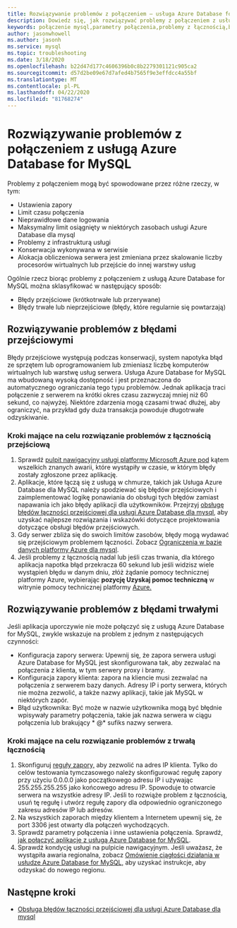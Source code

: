 ```yaml
---
title: Rozwiązywanie problemów z połączeniem — usługa Azure Database for MySQL
description: Dowiedz się, jak rozwiązywać problemy z połączeniem z usługą Azure Database dla mysql, w tym błędy przejściowe wymagające ponownych prób, problemów z zaporą i awarii.
keywords: połączenie mysql,parametry połączenia,problemy z łącznością,błąd przejściowy,błąd połączenia
author: jasonwhowell
ms.author: jasonh
ms.service: mysql
ms.topic: troubleshooting
ms.date: 3/18/2020
ms.openlocfilehash: b22d47d177c4606396b0c8b2279301121c905ca2
ms.sourcegitcommit: d57d2be09e67d7afed4b7565f9e3effdcc4a55bf
ms.translationtype: MT
ms.contentlocale: pl-PL
ms.lasthandoff: 04/22/2020
ms.locfileid: "81768274"
---
```

# <a name="troubleshoot-connection-issues-to-azure-database-for-mysql"></a>Rozwiązywanie problemów z połączeniem z usługą Azure Database for MySQL

Problemy z połączeniem mogą być spowodowane przez różne rzeczy, w tym:

* Ustawienia zapory
* Limit czasu połączenia
* Nieprawidłowe dane logowania
* Maksymalny limit osiągnięty w niektórych zasobach usługi Azure Database dla mysql
* Problemy z infrastrukturą usługi
* Konserwacja wykonywana w serwisie
* Alokacja obliczeniowa serwera jest zmieniana przez skalowanie liczby procesorów wirtualnych lub przejście do innej warstwy usług

Ogólnie rzecz biorąc problemy z połączeniem z usługą Azure Database for MySQL można sklasyfikować w następujący sposób:

* Błędy przejściowe (krótkotrwałe lub przerywane)
* Błędy trwałe lub nieprzejściowe (błędy, które regularnie się powtarzają)

## <a name="troubleshoot-transient-errors"></a>Rozwiązywanie problemów z błędami przejściowymi

Błędy przejściowe występują podczas konserwacji, system napotyka błąd ze sprzętem lub oprogramowaniem lub zmieniasz liczbę komputerów wirtualnych lub warstwę usług serwera. Usługa Azure Database for MySQL ma wbudowaną wysoką dostępność i jest przeznaczona do automatycznego ograniczania tego typu problemów. Jednak aplikacja traci połączenie z serwerem na krótki okres czasu zazwyczaj mniej niż 60 sekund, co najwyżej. Niektóre zdarzenia mogą czasami trwać dłużej, aby ograniczyć, na przykład gdy duża transakcja powoduje długotrwałe odzyskiwanie.

### <a name="steps-to-resolve-transient-connectivity-issues"></a>Kroki mające na celu rozwiązanie problemów z łącznością przejściową

1. Sprawdź [pulpit nawigacyjny usługi platformy Microsoft Azure pod](https://azure.microsoft.com/status) kątem wszelkich znanych awarii, które wystąpiły w czasie, w którym błędy zostały zgłoszone przez aplikację.
2. Aplikacje, które łączą się z usługą w chmurze, takich jak Usługa Azure Database dla MySQL należy spodziewać się błędów przejściowych i zaimplementować logikę ponawiania do obsługi tych błędów zamiast napawania ich jako błędy aplikacji dla użytkowników. Przejrzyj [obsługę błędów łączności przejściowej dla usługi Azure Database dla mysql,](concepts-connectivity.md) aby uzyskać najlepsze rozwiązania i wskazówki dotyczące projektowania dotyczące obsługi błędów przejściowych.
3. Gdy serwer zbliża się do swoich limitów zasobów, błędy mogą wydawać się przejściowym problemem łączności. Zobacz [Ograniczenia w bazie danych platformy Azure dla mysql](concepts-limits.md).
4. Jeśli problemy z łącznością nadal lub jeśli czas trwania, dla którego aplikacja napotka błąd przekracza 60 sekund lub jeśli widzisz wiele wystąpień błędu w danym dniu, złóż żądanie pomocy technicznej platformy Azure, wybierając **pozycję Uzyskaj pomoc techniczną** w witrynie pomocy technicznej platformy [Azure.](https://azure.microsoft.com/support/options)

## <a name="troubleshoot-persistent-errors"></a>Rozwiązywanie problemów z błędami trwałymi

Jeśli aplikacja uporczywie nie może połączyć się z usługą Azure Database for MySQL, zwykle wskazuje na problem z jednym z następujących czynności:

* Konfiguracja zapory serwera: Upewnij się, że zapora serwera usługi Azure Database for MySQL jest skonfigurowana tak, aby zezwalać na połączenia z klienta, w tym serwery proxy i bramy.
* Konfiguracja zapory klienta: zapora na kliencie musi zezwalać na połączenia z serwerem bazy danych. Adresy IP i porty serwera, których nie można zezwolić, a także nazwy aplikacji, takie jak MySQL w niektórych zapór.
* Błąd użytkownika: Być może w nazwie użytkownika mogą być błędnie wpisywały parametry połączenia, takie jak nazwa serwera w ciągu połączenia lub brakujący * \@* sufiks nazwy serwera.

### <a name="steps-to-resolve-persistent-connectivity-issues"></a>Kroki mające na celu rozwiązanie problemów z trwałą łącznością

1. Skonfiguruj [reguły zapory,](howto-manage-firewall-using-portal.md) aby zezwolić na adres IP klienta. Tylko do celów testowania tymczasowego należy skonfigurować regułę zapory przy użyciu 0.0.0.0 jako początkowego adresu IP i używając 255.255.255.255 jako końcowego adresu IP. Spowoduje to otwarcie serwera na wszystkie adresy IP. Jeśli to rozwiąże problem z łącznością, usuń tę regułę i utwórz regułę zapory dla odpowiednio ograniczonego zakresu adresów IP lub adresów.
2. Na wszystkich zaporach między klientem a Internetem upewnij się, że port 3306 jest otwarty dla połączeń wychodzących.
3. Sprawdź parametry połączenia i inne ustawienia połączenia. Sprawdź, [jak połączyć aplikacje z usługą Azure Database for MySQL](howto-connection-string.md).
4. Sprawdź kondycję usługi na pulpicie nawigacyjnym. Jeśli uważasz, że wystąpiła awaria regionalna, zobacz [Omówienie ciągłości działania w usłudze Azure Database for MySQL,](concepts-business-continuity.md) aby uzyskać instrukcje, aby odzyskać do nowego regionu.

## <a name="next-steps"></a>Następne kroki

* [Obsługa błędów łączności przejściowej dla usługi Azure Database dla mysql](concepts-connectivity.md)
